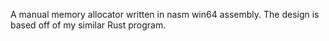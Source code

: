 A manual memory allocator written in nasm win64 assembly. The design is based off of my similar Rust program.
